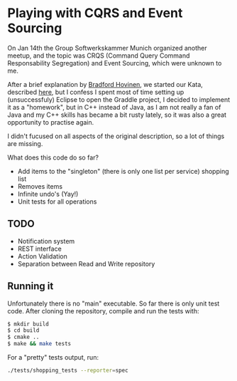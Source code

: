 # Playing with CQRS and Event Sourcing

On Jan 14th the Group Softwerkskammer Munich organized another meetup, and the topic was CRQS (Command Query Command
Responsability Segregation) and Event Sourcing, which were unknown to me.

After a brief explanation by <a href="https://github.com/hovinen">Bradford Hovinen</a>, we started our Kata, described
<a href="https://github.com/hovinen/softwerkskammer-muenchen-01-2016">here</a>, but I confess I spent most of time
setting up (unsuccessfuly) Eclipse to open the Graddle project, I decided to implement it as a "homework", but in C++
instead of Java, as I am not really a fan of Java and my C++ skills has became a bit rusty lately, so it was also a great
opportunity to practise again.

I didn't fucused on all aspects of the original description, so a lot of things are missing.

What does this code do so far?

- Add items to the "singleton" (there is only one list per service) shopping list
- Removes items
- Infinite undo's (Yay!)
- Unit tests for all operations

## TODO

- Notification system
- REST interface
- Action Validation
- Separation between Read and Write repository

## Running it 

Unfortunately there is no "main" executable. So far there is only unit test code.
After cloning the repository, compile and run the tests with:

```bash
$ mkdir build
$ cd build
$ cmake ..
$ make && make tests
```

For a "pretty" tests output, run:

```bash
./tests/shopping_tests --reporter=spec
```
